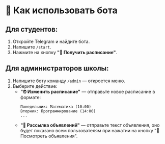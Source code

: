 # 📘 Как использовать бота

## Для студентов:

1. Откройте Telegram и найдите бота.
2. Напишите `/start`.
3. Нажмите на кнопку **"📅 Получить расписание"**.

## Для администраторов школы:

1. Напишите боту команду `/admin` — откроется меню.
2. Выберите действие:
   - **"⏰ Изменить расписание"** — отправьте новое расписание в формате:
     ```
     Понедельник: Математика (10:00)
     Вторник: Программирование (14:00)
     ...
     ```
   - **"📢 Рассылка объявлений"** — отправьте текст объявления, оно будет показано всем пользователям при нажатии на кнопку "📢 Посмотреть объявления".